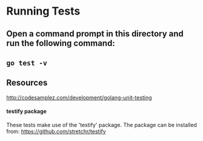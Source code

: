 # Running Tests
## Open a command prompt in this directory and run the following command:

## `go test -v`

## Resources
http://codesamplez.com/development/golang-unit-testing

#### testify package
These tests make use of the 'testify' package. The package
can be installed from:
https://github.com/stretchr/testify


